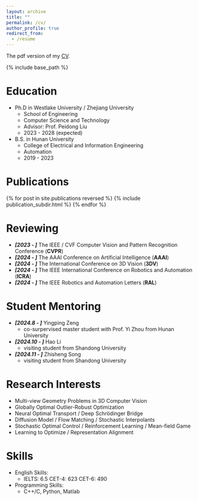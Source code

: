 ```yaml
---
layout: archive
title: ""
permalink: /cv/
author_profile: true
redirect_from:
  - /resume
---
```


The pdf version of my [CV](files/cv.pdf). 

{% include base_path %}

Education
======
* Ph.D in Westlake University / Zhejiang University
  * School of Engineering
  * Computer Science and Technology
  * Advisor: Prof. Peidong Liu
  * 2023 - 2028 (expected)
* B.S. in Hunan University
  * College of Electrical and Information Engineering
  * Automation
  * 2019 - 2023

Publications
======
<style style="text/css"> .hoverTable{ width:85%; border-collapse:collapse; border: 0px; } .hoverTable td{ padding:7px; border:#4e95f4 0px solid; } /* Define the default color for all the table rows */ .hoverTable tr{} /* Define the hover highlight color for the table row */ .hoverTable tr:hover { background-color: #f7f7f7; } </style> {% for post in site.publications reversed %} {% include publication_subdir.html %} {% endfor %}



 
  
Reviewing
======
* ***[2023 - ]*** The IEEE / CVF Computer Vision and Pattern Recognition Conference (**CVPR**)
* ***[2024 - ]*** The AAAI Conference on Artificial Intelligence (**AAAI**)
* ***[2024 - ]*** The International Conference on 3D Vision (**3DV**)
* ***[2024 - ]*** The IEEE International Conference on Robotics and Automation (**ICRA**)
* ***[2024 - ]*** The IEEE Robotics and Automation Letters (**RAL**)


Student Mentoring
======
* ***[2024.8 - ]*** Yingping Zeng
  * co-surpervised master student with Prof. Yi Zhou from Hunan University
* ***[2024.10 - ]*** Hao Li
  * visiting student from Shandong University  
* ***[2024.11 - ]*** Zhisheng Song
  * visiting student from Shandong University  


Research Interests
======
* Multi-view Geometry Problems in 3D Computer Vision
* Globally Optimal Outlier-Robust Optimization
* Neural Optimal Transport / Deep Schrödinger Bridge
* Diffusion Model / Flow Matching / Stochastic Interpolants
* Stochastic Optimal Control / Reinforcement Learning / Mean-field Game 
* Learning to Optimize / Representation Alignment 

Skills
======
* English Skills:
  * IELTS: 6.5  CET-4: 623 CET-6: 490
* Programming Skills:
  * C++/C, Python, Matlab
